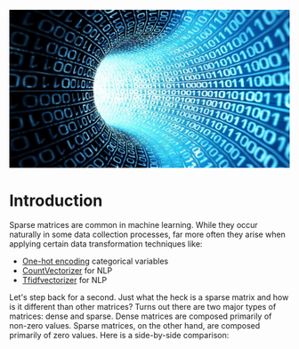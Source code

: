 ![Image of Binary](/assets/images/binary-number-tunnel.jpg?raw=true)

# Introduction
Sparse matrices are common in machine learning. While they occur naturally in some data collection processes, far more often they arise when applying certain data transformation techniques like:

- [One-hot encoding](http://scikit-learn.org/stable/modules/generated/sklearn.preprocessing.OneHotEncoder.html) categorical variables
- [CountVectorizer](http://scikit-learn.org/stable/modules/generated/sklearn.feature_extraction.text.CountVectorizer.html) for NLP
- [Tfidfvectorizer](http://scikit-learn.org/stable/modules/generated/sklearn.feature_extraction.text.TfidfVectorizer.html) for NLP

Let's step back for a second. Just what the heck is a sparse matrix and how is it different than other matrices? Turns out there are two major types of matrices: dense and sparse. Dense matrices are composed primarily of non-zero values. Sparse matrices, on the other hand, are composed primarily of zero values. Here is a side-by-side comparison:

